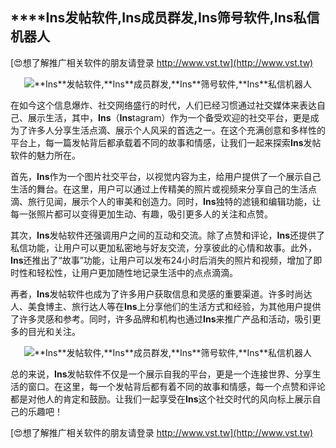 ## ****Ins**发帖软件,**Ins**成员群发,**Ins**筛号软件,**Ins**私信机器人**

[😍想了解推广相关软件的朋友请登录 http://www.vst.tw](http://www.vst.tw)

 <center><img src="https://vst.tw/MP4/tuiguang/png/4.png" alt="**Ins**发帖软件,**Ins**成员群发,**Ins**筛号软件,**Ins**私信机器人"></center>

在如今这个信息爆炸、社交网络盛行的时代，人们已经习惯通过社交媒体来表达自己、展示生活，其中，**Ins**（**Ins**tagram）作为一个备受欢迎的社交平台，更是成为了许多人分享生活点滴、展示个人风采的首选之一。在这个充满创意和多样性的平台上，每一篇发帖背后都承载着不同的故事和情感，让我们一起来探索**Ins**发帖软件的魅力所在。

首先，**Ins**作为一个图片社交平台，以视觉内容为主，给用户提供了一个展示自己生活的舞台。在这里，用户可以通过上传精美的照片或视频来分享自己的生活点滴、旅行见闻，展示个人的审美和创造力。同时，**Ins**独特的滤镜和编辑功能，让每一张照片都可以变得更加生动、有趣，吸引更多人的关注和点赞。

其次，**Ins**发帖软件还强调用户之间的互动和交流。除了点赞和评论，**Ins**还提供了私信功能，让用户可以更加私密地与好友交流，分享彼此的心情和故事。此外，**Ins**还推出了“故事”功能，让用户可以发布24小时后消失的照片和视频，增加了即时性和轻松性，让用户更加随性地记录生活中的点点滴滴。

再者，**Ins**发帖软件也成为了许多用户获取信息和灵感的重要渠道。许多时尚达人、美食博主、旅行达人等在**Ins**上分享他们的生活方式和经验，为其他用户提供了许多灵感和参考。同时，许多品牌和机构也通过**Ins**来推广产品和活动，吸引更多的目光和关注。

 <center><img src="https://vst.tw/MP4/tuiguang/png/3.png" alt="**Ins**发帖软件,**Ins**成员群发,**Ins**筛号软件,**Ins**私信机器人"></center>

总的来说，**Ins**发帖软件不仅是一个展示自我的平台，更是一个连接世界、分享生活的窗口。在这里，每一个发帖背后都有着不同的故事和情感，每一个点赞和评论都是对他人的肯定和鼓励。让我们一起享受在**Ins**这个社交时代的风向标上展示自己的乐趣吧！

[😍想了解推广相关软件的朋友请登录 http://www.vst.tw](http://www.vst.tw)



